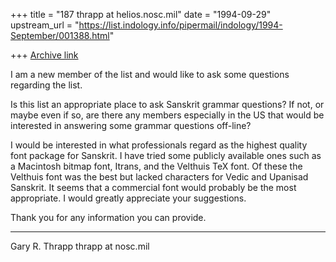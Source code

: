 +++
title = "187 thrapp at helios.nosc.mil"
date = "1994-09-29"
upstream_url = "https://list.indology.info/pipermail/indology/1994-September/001388.html"

+++
[Archive link](https://list.indology.info/pipermail/indology/1994-September/001388.html)

I am a new member of the list and would like to ask some
questions regarding the list.

Is this list an appropriate place to ask Sanskrit grammar questions?
If not, or maybe even if so, are there any members especially in the
US that would be interested in answering some grammar questions
off-line?

I would be interested in what professionals regard as the highest
quality font package for Sanskrit.  I have tried some publicly available
ones such as a Macintosh bitmap font, Itrans, and the Velthuis TeX
font.  Of these the Velthuis font was the best but lacked characters
for Vedic and Upanisad Sanskrit.  It seems that a commercial font
would probably be the most appropriate.  I would greatly appreciate
your suggestions.

Thank you for any information you can provide.

-------------------------------------------------------------

Gary R. Thrapp
thrapp at nosc.mil





